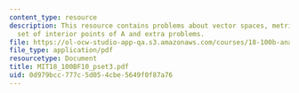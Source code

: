```yaml
---
content_type: resource
description: This resource contains problems about vector spaces, metric space, the
  set of interior points of A and extra problems.
file: https://ol-ocw-studio-app-qa.s3.amazonaws.com/courses/18-100b-analysis-i-fall-2010/0d979bcc777c5d054cbe5649f0f87a76_MIT18_100BF10_pset3.pdf
file_type: application/pdf
resourcetype: Document
title: MIT18_100BF10_pset3.pdf
uid: 0d979bcc-777c-5d05-4cbe-5649f0f87a76
---
```


